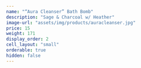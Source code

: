 ```yaml
---
name: "“Aura Cleanser” Bath Bomb"
description: "Sage & Charcoal w/ Heather"
image-url: "assets/img/products/auracleanser.jpg"
price: 15
weight: 171
display_order: 2
cell_layout: "small"
orderable: true
hidden: false
---
```

